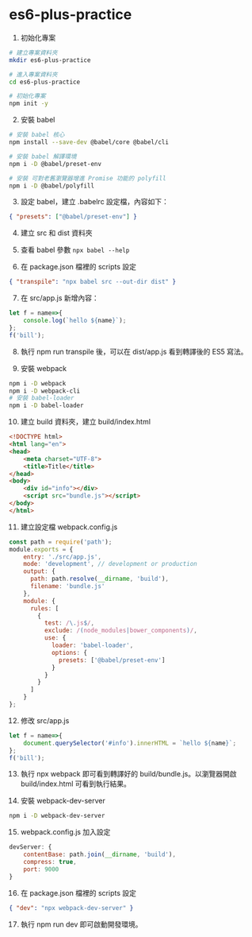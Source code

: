 # es6-plus-practice

1. 初始化專案

```bash
# 建立專案資料夾
mkdir es6-plus-practice

# 進入專案資料夾
cd es6-plus-practice

# 初始化專案
npm init -y
```

2. 安裝 babel

```bash
# 安裝 babel 核心
npm install --save-dev @babel/core @babel/cli

# 安裝 babel 解譯環境
npm i -D @babel/preset-env

# 安裝 可對老舊瀏覽器增進 Promise 功能的 polyfill
npm i -D @babel/polyfill
```

3. 設定 babel，建立 .babelrc 設定檔，內容如下：

```json
{ "presets": ["@babel/preset-env"] }
```

4. 建立 src 和 dist 資料夾

5. 查看 babel 參數
```npx babel --help```

6. 在 package.json 檔裡的 scripts 設定

```json
{ "transpile": "npx babel src --out-dir dist" }
```

7. 在 src/app.js 新增內容：

```js
let f = name=>{
    console.log(`hello ${name}`);
};
f('bill');
```

8. 執行 npm run transpile 後，可以在 dist/app.js 看到轉譯後的 ES5 寫法。

9. 安裝 webpack

```bash
npm i -D webpack
npm i -D webpack-cli
# 安裝 babel-loader
npm i -D babel-loader
```

10. 建立 build 資料夾，建立 build/index.html

```html
<!DOCTYPE html>
<html lang="en">
<head>
	<meta charset="UTF-8">
	<title>Title</title>
</head>
<body>
	<div id="info"></div>
	<script src="bundle.js"></script>
</body>
</html>
```

11. 建立設定檔 webpack.config.js

```js
const path = require('path');
module.exports = {
    entry: './src/app.js',
    mode: 'development', // development or production
    output: {
      path: path.resolve(__dirname, 'build'),
      filename: 'bundle.js'
    },
    module: {
      rules: [
        {
          test: /\.js$/,
          exclude: /(node_modules|bower_components)/,
          use: {
            loader: 'babel-loader',
            options: {
              presets: ['@babel/preset-env']
            }
          }
        }
      ]
    }
};
```

12. 修改 src/app.js

```js
let f = name=>{
    document.querySelector('#info').innerHTML = `hello ${name}`;
};
f('bill');
```

13. 執行 npx webpack 即可看到轉譯好的 build/bundle.js。以瀏覽器開啟 build/index.html 可看到執行結果。

14. 安裝 webpack-dev-server
```bash
npm i -D webpack-dev-server
```

15. webpack.config.js 加入設定
```js
devServer: {
    contentBase: path.join(__dirname, 'build'),
    compress: true,
    port: 9000
}
```

16. 在 package.json 檔裡的 scripts 設定

```json
{ "dev": "npx webpack-dev-server" }
```

17. 執行 npm run dev 即可啟動開發環境。
